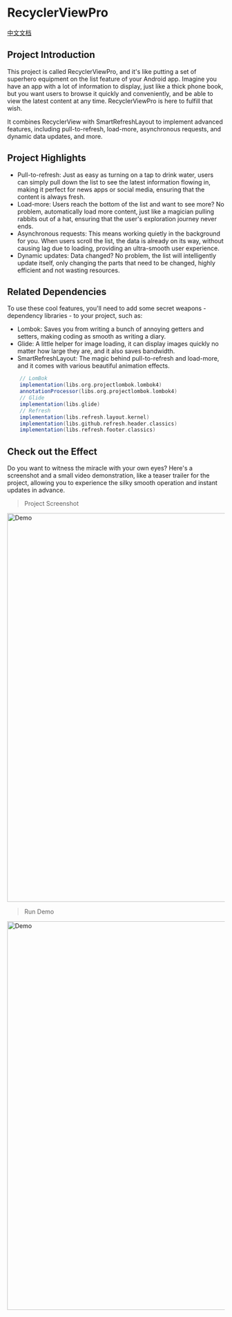 # RecyclerViewPro

[中文文档](https://github.com/uyevan/RecyclerViewPro/blob/master/README.CN.md)

## Project Introduction

This project is called RecyclerViewPro, and it's like putting a set of superhero equipment on the
list feature of your Android app. Imagine you have an app with a lot of information to display, just
like a thick phone book, but you want users to browse it quickly and conveniently, and be able to
view the latest content at any time. RecyclerViewPro is here to fulfill that wish.

It combines RecyclerView with SmartRefreshLayout to implement advanced features, including
pull-to-refresh, load-more, asynchronous requests, and dynamic data updates, and more.

## Project Highlights

- Pull-to-refresh: Just as easy as turning on a tap to drink water, users can simply pull down the
  list to see the latest information flowing in, making it perfect for news apps or social media,
  ensuring that the content is always fresh.
- Load-more: Users reach the bottom of the list and want to see more? No problem, automatically load
  more content, just like a magician pulling rabbits out of a hat, ensuring that the user's
  exploration journey never ends.
- Asynchronous requests: This means working quietly in the background for you. When users scroll the
  list, the data is already on its way, without causing lag due to loading, providing an
  ultra-smooth user experience.
- Dynamic updates: Data changed? No problem, the list will intelligently update itself, only
  changing the parts that need to be changed, highly efficient and not wasting resources.

## Related Dependencies

To use these cool features, you'll need to add some secret weapons - dependency libraries - to your
project, such as:

- Lombok: Saves you from writing a bunch of annoying getters and setters, making coding as smooth as
  writing a diary.
- Glide: A little helper for image loading, it can display images quickly no matter how large they
  are, and it also saves bandwidth.
- SmartRefreshLayout: The magic behind pull-to-refresh and load-more, and it comes with various
  beautiful animation effects.

```gradle
    // LomBok
    implementation(libs.org.projectlombok.lombok4)
    annotationProcessor(libs.org.projectlombok.lombok4)
    // Glide
    implementation(libs.glide)
    // Refresh
    implementation(libs.refresh.layout.kernel)
    implementation(libs.github.refresh.header.classics)
    implementation(libs.refresh.footer.classics)
```

## Check out the Effect

Do you want to witness the miracle with your own eyes? Here's a screenshot and a small video
demonstration, like a teaser trailer for the project, allowing you to experience the silky smooth
operation and instant updates in advance.

> Project Screenshot

<img alt="Demo" height="900" src="https://img2.imgtp.com/2024/06/01/SD4iyI04.png" width="1024"/>

> Run Demo

<img alt="Demo" height="900" src="https://img2.imgtp.com/2024/06/01/XRcuwOYn.gif" width="1024"/>
